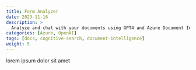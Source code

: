 ```yaml
---
title: Form Analyzer
date: 2023-11-16
description: >
  Analyze and chat with your documents using GPT4 and Azure Document Intelligence.
categories: [Azure, OpenAI]
tags: [docs, cognitive-search, document-intelligence]
weight: 5
---
```


lorem ipsum dolor sit amet